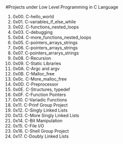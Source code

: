 #Projects under Low Level Programming in C Language
1. 0x00\. C-hello\_world 
2. 0x01\. C-variables\_if\_else\_while
3. 0x02\. C-functions\_nested\_loops
4. 0x03\. C-debugging
5. 0x04\. C-more\_functions\_nested\_loops
6. 0x05\. C-pointers\_arrays\_strings
7. 0x06\. C-pointers\_arrays\_strings
8. 0x07\. C-pointers\_arrarys\_strings
9. 0x08\. C-Recursion
10. 0x09\. C-Static Libraries
11. 0x0A\. C-Argc and argv
12. 0x0B\. C-Malloc_free
13. 0x0c\. C-More\_malloc\_free
14. 0x0D\. C-Preprocessor
15. 0x0E\. C-Structures, typedef
16. 0x0F\. C-Function Pointers
17. 0x10\. C-Variadic Functions
18. 0x11\. C-Prinf Group Project
19. 0x12\. C-Singly Linked Lists
20. 0x13\. C-More Singly Linked Lists
21. 0x14\. C-Bit Manipulation
22. 0x15\. C-File I/O
23. 0x16\. C-Shell Group Project
23. 0x17\. C-Doubly Linked Lists
